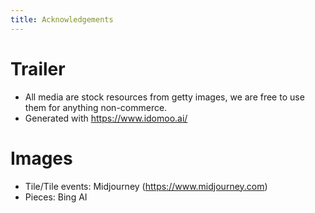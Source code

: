 ```yaml
---
title: Acknowledgements
---
```


# Trailer
* All media are stock resources from getty images, we are free to use
  them for anything non-commerce.
* Generated with <https://www.idomoo.ai/>

# Images
* Tile/Tile events: Midjourney (<https://www.midjourney.com>)
* Pieces: Bing AI
